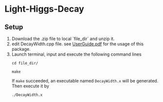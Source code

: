 # Light-Higgs-Decay

<h2>Setup</h2>
<ol>
  <li>Download the .zip file to local `file_dir` and unzip it.
  <li>edit DecayWidth.cpp file. see <a href="https://github.com/shuailongli/Light-Higgs-Decay/blob/main/UserGuide.pdf">UserGuide.pdf</a> for the usage of this package.
  <li>Launch terminal, input and execute the following command lines

```
cd file_dir/
```
```
make
```
If `make` succeeded, an executable named `DecayWidth.x` will be generated. Then execute it by
```
./DecayWidth.x
```
